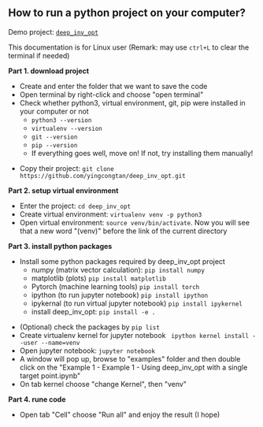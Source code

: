 ﻿## How to run a python project on your computer?

Demo project:  [`deep_inv_opt`][1]

This documentation is for Linux user
(Remark: may use `ctrl+L` to clear the terminal if needed)


**Part 1. download project**
 * Create and enter the folder that we want to save the code 
 * Open terminal by right-click and choose "open terminal"
 *  Check whether python3, virtual environment, git, pip were installed in your computer or not
	 * `python3 --version`
	 * `virtualenv --version`
	 * `git --version`
	 * `pip --version`
	 * If everything goes well, move on! If not, try installing them manually!
 - Copy their project: `git clone https://github.com/yingcongtan/deep_inv_opt.git` 

**Part 2. setup virtual environment**
 - Enter the project: `cd deep_inv_opt`
 - Create virtual environment: `virtualenv venv -p python3` 
 - Open virtual environment: `source venv/bin/activate`. Now you will see that a new word "(venv)" before the link of the current directory

**Part 3. install python packages**
* Install some python packages required by deep_inv_opt project
	* numpy (matrix vector calculation): `pip install numpy`
	* matplotlib (plots) `pip install matplotlib`
	* Pytorch (machine learning tools) `pip install torch` 
	* ipython (to run jupyter notebook) `pip install ipython` 
	* ipykernal (to run virtual jupyter notebook) `pip install ipykernel`
	* install deep_inv_opt: `pip install -e .`
- (Optional) check the packages by `pip list`
- Create virtualenv kernel for jupyter notebook `
ipython kernel install --user --name=venv`
- Open jupyter notebook: `jupyter notebook`
- A window will pop up, browse to "examples" folder and then double click on the "Example 1 - Example 1 - Using deep_inv_opt with a single target point.ipynb"
- On tab kernel choose "change Kernel", then "venv"

**Part 4. rune code**
- Open tab "Cell" choose "Run all" and enjoy the result (I hope)






[1]: https://github.com/yingcongtan/deep_inv_opt?fbclid=IwAR3_wGflQZjKXTUQHxZ6wkFqsofUOOhw1IfrbQJKRdmbubA6ixDCohahN40

